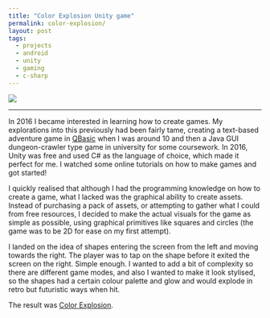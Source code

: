 ```yaml
---
title: "Color Explosion Unity game"
permalink: color-explosion/
layout: post
tags:
  - projects
  - android
  - unity
  - gaming
  - c-sharp
---
```


![](/content/posts/assets/colour-explosion.PNG)

---

In 2016 I became interested in learning how to create games. My explorations into this previously had been fairly tame, creating a text-based adventure game in [QBasic](https://en.wikipedia.org/wiki/QBasic) when I was around 10 and then a Java GUI dungeon-crawler type game in university for some coursework. In 2016, Unity was free and used C# as the language of choice, which made it perfect for me. I watched some online tutorials on how to make games and got started!

I quickly realised that although I had the programming knowledge on how to create a game, what I lacked was the graphical ability to create assets. Instead of purchasing a pack of assets, or attempting to gather what I could from free resources, I decided to make the actual visuals for the game as simple as possible, using graphical primitives like squares and circles (the game was to be 2D for ease on my first attempt).  

I landed on the idea of shapes entering the screen from the left and moving towards the right. The player was to tap on the shape before it exited the screen on the right. Simple enough. I wanted to add a bit of complexity so there are different game modes, and also I wanted to make it look stylised, so the shapes had a certain colour palette and glow and would explode in retro but futuristic ways when hit. 

The result was [Color Explosion](https://play.google.com/store/apps/details?id=uk.japplications.colorExp).